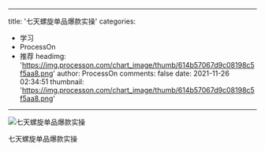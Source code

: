
---
title: '七天螺旋单品爆款实操'
categories: 
 - 学习
 - ProcessOn
 - 推荐
headimg: 'https://img.processon.com/chart_image/thumb/614b57067d9c08198c5f5aa8.png'
author: ProcessOn
comments: false
date: 2021-11-26 02:34:51
thumbnail: 'https://img.processon.com/chart_image/thumb/614b57067d9c08198c5f5aa8.png'
---

<div>   
<img class="thumb" alt="七天螺旋单品爆款实操" src="https://img.processon.com/chart_image/thumb/614b57067d9c08198c5f5aa8.png" referrerpolicy="no-referrer">
<p>七天螺旋单品爆款实操</p>  
</div>
            